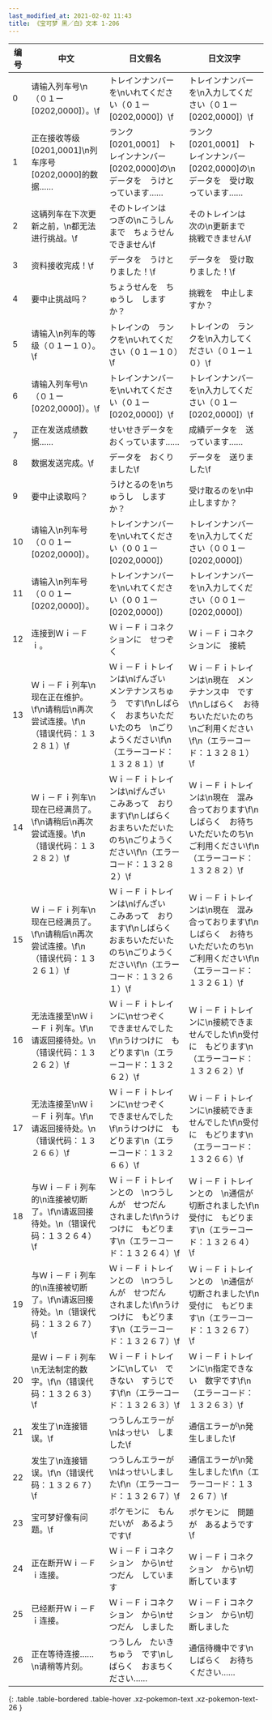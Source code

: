 ```yaml
---
last_modified_at: 2021-02-02 11:43
title: 《宝可梦 黑／白》文本 1-206
---
```

| 编号 | 中文 | 日文假名 | 日文汉字 |
| ---- | ---- | ---- | --- |
| 0 | 请输入列车号\n（０１ー[0202,0000]）。\f | トレインナンバーを\nいれてください（０１ー[0202,0000]）\f | トレインナンバーを\n入力してください（０１ー[0202,0000]）\f |
| 1 | 正在接收等级[0201,0001]\n列车序号[0202,0000]的数据…… | ランク[0201,0001]　トレインナンバー[0202,0000]の\nデータを　うけとっています…… | ランク[0201,0001]　トレインナンバー[0202,0000]の\nデータを　受け取っています…… |
| 2 | 这辆列车在下次更新之前，\n都无法进行挑战。\f | そのトレインは　つぎの\nこうしんまで　ちょうせん　できません\f | そのトレインは　次の\n更新まで　挑戦できません\f |
| 3 | 资料接收完成！\f | データを　うけとりました！\f | データを　受け取りました！\f |
| 4 | 要中止挑战吗？ | ちょうせんを　ちゅうし　しますか？ | 挑戦を　中止しますか？ |
| 5 | 请输入\n列车的等级（０１ー１０）。\f | トレインの　ランクを\nいれてください（０１ー１０）\f | トレインの　ランクを\n入力してください（０１ー１０）\f |
| 6 | 请输入列车号\n（０１ー[0202,0000]）。\f | トレインナンバーを\nいれてください（０１ー[0202,0000]）\f | トレインナンバーを\n入力してください（０１ー[0202,0000]）\f |
| 7 | 正在发送成绩数据…… | せいせきデータを　おくっています…… | 成績データを　送っています…… |
| 8 | 数据发送完成。\f | データを　おくりました\f | データを　送りました\f |
| 9 | 要中止读取吗？ | うけとるのを\nちゅうし　しますか？ | 受け取るのを\n中止しますか？ |
| 10 | 请输入\n列车号（００１ー[0202,0000]）。 | トレインナンバーを\nいれてください（００１ー[0202,0000]） | トレインナンバーを\n入力してください（００１ー[0202,0000]） |
| 11 | 请输入\n列车号（００１ー[0202,0000]）。 | トレインナンバーを\nいれてください（００１ー[0202,0000]） | トレインナンバーを\n入力してください（００１ー[0202,0000]） |
| 12 | 连接到Ｗｉ－Ｆｉ。 | Ｗｉ－Ｆｉコネクションに　せつぞく | Ｗｉ－Ｆｉコネクションに　接続 |
| 13 | Ｗｉ－Ｆｉ列车\n现在正在维护。\f\n请稍后\n再次尝试连接。\f\n（错误代码：１３２８１）\f | Ｗｉ－Ｆｉトレインは\nげんざい　メンテナンスちゅう　です\f\nしばらく　おまちいただいたのち　\nごりようください\f\n（エラーコード：１３２８１）\f | Ｗｉ－Ｆｉトレインは\n現在　メンテナンス中　です\f\nしばらく　お待ちいただいたのち　\nご利用ください\f\n（エラーコード：１３２８１）\f |
| 14 | Ｗｉ－Ｆｉ列车\n现在已经满员了。\f\n请稍后\n再次尝试连接。\f\n（错误代码：１３２８２）\f | Ｗｉ－Ｆｉトレインは\nげんざい　こみあって　おります\f\nしばらく　おまちいただいたのち\nごりようください\f\n（エラーコード：１３２８２）\f | Ｗｉ－Ｆｉトレインは\n現在　混み合っております\f\nしばらく　お待ちいただいたのち\nご利用ください\f\n（エラーコード：１３２８２）\f |
| 15 | Ｗｉ－Ｆｉ列车\n现在已经满员了。\f\n请稍后\n再次尝试连接。\f\n（错误代码：１３２６１）\f | Ｗｉ－Ｆｉトレインは\nげんざい　こみあって　おります\f\nしばらく　おまちいただいたのち\nごりようください\f\n（エラーコード：１３２６１）\f | Ｗｉ－Ｆｉトレインは\n現在　混み合っております\f\nしばらく　お待ちいただいたのち\nご利用ください\f\n（エラーコード：１３２６１）\f |
| 16 | 无法连接至\nＷｉ－Ｆｉ列车。\f\n请返回接待处。\n（错误代码：１３２６２）\f | Ｗｉ－Ｆｉトレインに\nせつぞく　できませんでした\f\nうけつけに　もどります\n（エラーコード：１３２６２）\f | Ｗｉ－Ｆｉトレインに\n接続できませんでした\f\n受付に　もどります\n（エラーコード：１３２６２）\f |
| 17 | 无法连接至\nＷｉ－Ｆｉ列车。\f\n请返回接待处。\n（错误代码：１３２６６）\f | Ｗｉ－Ｆｉトレインに\nせつぞく　できませんでした\f\nうけつけに　もどります\n（エラーコード：１３２６６）\f | Ｗｉ－Ｆｉトレインに\n接続できませんでした\f\n受付に　もどります\n（エラーコード：１３２６６）\f |
| 18 | 与Ｗｉ－Ｆｉ列车的\n连接被切断了。\f\n请返回接待处。\n（错误代码：１３２６４）\f | Ｗｉ－Ｆｉトレインとの　\nつうしんが　せつだん　されました\f\nうけつけに　もどります\n（エラーコード：１３２６４）\f | Ｗｉ－Ｆｉトレインとの　\n通信が　切断されました\f\n受付に　もどります\n（エラーコード：１３２６４）\f |
| 19 | 与Ｗｉ－Ｆｉ列车的\n连接被切断了。\f\n请返回接待处。\n（错误代码：１３２６７）\f | Ｗｉ－Ｆｉトレインとの　\nつうしんが　せつだん　されました\f\nうけつけに　もどります\n（エラーコード：１３２６７）\f | Ｗｉ－Ｆｉトレインとの　\n通信が　切断されました\f\n受付に　もどります\n（エラーコード：１３２６７）\f |
| 20 | 是Ｗｉ－Ｆｉ列车\n无法制定的数字。\f\n（错误代码：１３２６３）\f | Ｗｉ－Ｆｉトレインに\nしてい　できない　すうじです\f\n（エラーコード：１３２６３）\f | Ｗｉ－Ｆｉトレインに\n指定できない　数字です\f\n（エラーコード：１３２６３）\f |
| 21 | 发生了\n连接错误。\f | つうしんエラーが\nはっせい　しました\f | 通信エラーが\n発生しました\f |
| 22 | 发生了\n连接错误。\f\n（错误代码：１３２６７）\f | つうしんエラーが\nはっせいしました\f\n（エラーコード：１３２６７）\f | 通信エラーが\n発生しました\f\n（エラーコード：１３２６７）\f |
| 23 | 宝可梦好像有问题。\f | ポケモンに　もんだいが　あるようです\f | ポケモンに　問題が　あるようです\f |
| 24 | 正在断开Ｗｉ－Ｆｉ连接。 | Ｗｉ－Ｆｉコネクション　から\nせつだん　しています | Ｗｉ－Ｆｉコネクション　から\n切断しています |
| 25 | 已经断开Ｗｉ－Ｆｉ连接。 | Ｗｉ－Ｆｉコネクション　から\nせつだん　しました | Ｗｉ－Ｆｉコネクション　から\n切断しました |
| 26 | 正在等待连接……\n请稍等片刻。 | つうしん　たいきちゅう　です\nしばらく　おまちください…… | 通信待機中です\nしばらく　お待ちください…… |
{: .table .table-bordered .table-hover .xz-pokemon-text .xz-pokemon-text-26 }